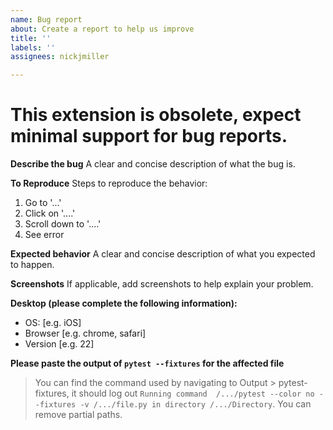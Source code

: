 ```yaml
---
name: Bug report
about: Create a report to help us improve
title: ''
labels: ''
assignees: nickjmiller

---
```


# This extension is obsolete, expect minimal support for bug reports.

**Describe the bug**
A clear and concise description of what the bug is.

**To Reproduce**
Steps to reproduce the behavior:
1. Go to '...'
2. Click on '....'
3. Scroll down to '....'
4. See error

**Expected behavior**
A clear and concise description of what you expected to happen.

**Screenshots**
If applicable, add screenshots to help explain your problem.

**Desktop (please complete the following information):**
 - OS: [e.g. iOS]
 - Browser [e.g. chrome, safari]
 - Version [e.g. 22]

**Please paste the output of `pytest --fixtures` for the affected file**

> You can find the command used by navigating to Output > pytest-fixtures, it should log out `Running command  /.../pytest --color no --fixtures -v /.../file.py in directory /.../Directory`. You can remove partial paths.
